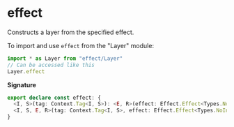 # effect

Constructs a layer from the specified effect.

To import and use `effect` from the "Layer" module:

```ts
import * as Layer from "effect/Layer"
// Can be accessed like this
Layer.effect
```

**Signature**

```ts
export declare const effect: {
  <I, S>(tag: Context.Tag<I, S>): <E, R>(effect: Effect.Effect<Types.NoInfer<S>, E, R>) => Layer<I, E, R>
  <I, S, E, R>(tag: Context.Tag<I, S>, effect: Effect.Effect<Types.NoInfer<S>, E, R>): Layer<I, E, R>
}
```
